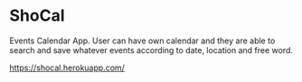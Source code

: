 ShoCal
=============
Events Calendar App. User can have own calendar and they are able to search and save whatever events according to date, location and free word.

https://shocal.herokuapp.com/
